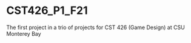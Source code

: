 # CST426_P1_F21
The first project in a trio of projects for CST 426 (Game Design) at CSU Monterey Bay
